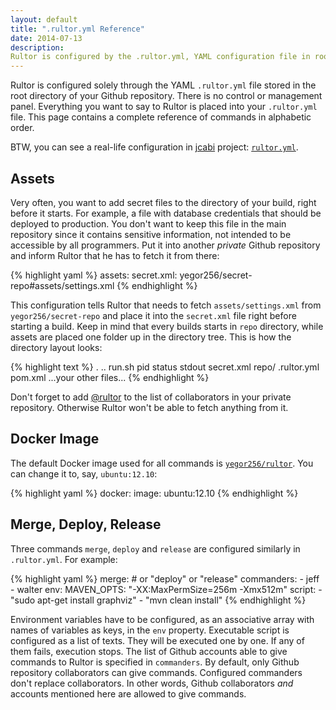 ```yaml
---
layout: default
title: ".rultor.yml Reference"
date: 2014-07-13
description:
Rultor is configured by the .rultor.yml, YAML configuration file in root directory of your Github repository
---
```


Rultor is configured solely through the YAML `.rultor.yml` file stored in the root directory of your Github repository. There is no control or management panel. Everything you want to say to Rultor is placed into your `.rultor.yml` file.
This page contains a complete reference of commands in alphabetic order.

BTW, you can see a real-life configuration in [jcabi](https://github.com/jcabi/jcabi) project:
[`rultor.yml`](https://github.com/jcabi/jcabi/blob/master/.rultor.yml).

## Assets
Very often, you want to add secret files to the directory of your build, right before it starts. For example, a file with database credentials that should be deployed to production. You don't want to keep this file in the main repository since it contains sensitive information, not intended to be accessible by all programmers.
Put it into another *private* Github repository and inform Rultor that he has to fetch it from there:

{% highlight yaml %}
assets:
  secret.xml: yegor256/secret-repo#assets/settings.xml
{% endhighlight %}

This configuration tells Rultor that needs to fetch `assets/settings.xml` from `yegor256/secret-repo` and place it into the `secret.xml` file right before starting a build.
Keep in mind that every builds starts in `repo` directory, while assets are placed one folder up in the directory tree. This is how the directory layout looks:

{% highlight text %}
.
..
run.sh
pid
status
stdout
secret.xml
repo/
  .rultor.yml
  pom.xml
  ...your other files...
{% endhighlight %}

Don't forget to add [@rultor](https://github.com/rultor) to the list of collaborators in your private repository. Otherwise Rultor won't be able to fetch anything from it.

## Docker Image
The default Docker image used for all commands is [`yegor256/rultor`](https://registry.hub.docker.com/u/yegor256/rultor/).
You can change it to, say, `ubuntu:12.10`:

{% highlight yaml %}
docker:
  image: ubuntu:12.10
{% endhighlight %}

## Merge, Deploy, Release
Three commands `merge`, `deploy` and `release` are configured similarly in `.rultor.yml`. For example:

{% highlight yaml %}
merge: # or "deploy" or "release"
  commanders:
    - jeff
    - walter
  env:
    MAVEN_OPTS: "-XX:MaxPermSize=256m -Xmx512m"
  script:
    - "sudo apt-get install graphviz"
    - "mvn clean install"
{% endhighlight %}

Environment variables have to be configured, as an associative array with names of variables as keys, in the `env` property.
Executable script is configured as a list of texts. They will be executed one by one. If any of them fails, execution stops.
The list of Github accounts able to give commands to Rultor is specified in `commanders`. By default, only Github repository collaborators can give commands. Configured commanders don't replace collaborators. In other words, Github collaborators *and* accounts mentioned here are allowed to give commands.
